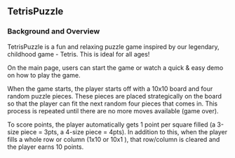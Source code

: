 ## TetrisPuzzle

### Background and Overview
TetrisPuzzle is a fun and relaxing puzzle game inspired by our legendary, childhood game - Tetris. This is ideal for all ages!

On the main page, users can start the game or watch a quick & easy demo on how to play the game.

When the game starts, the player starts off with a 10x10 board and four random puzzle pieces. These pieces are placed strategically on the board so that the player can fit the next random four pieces that comes in. This process is repeated until there are no more moves available (game over).

To score points, the player automatically gets 1 point per square filled (a 3-size piece = 3pts, a 4-size piece = 4pts). In addition to this, when the player fills a whole row or column (1x10 or 10x1 ), that row/column is cleared and the player earns 10 points.

